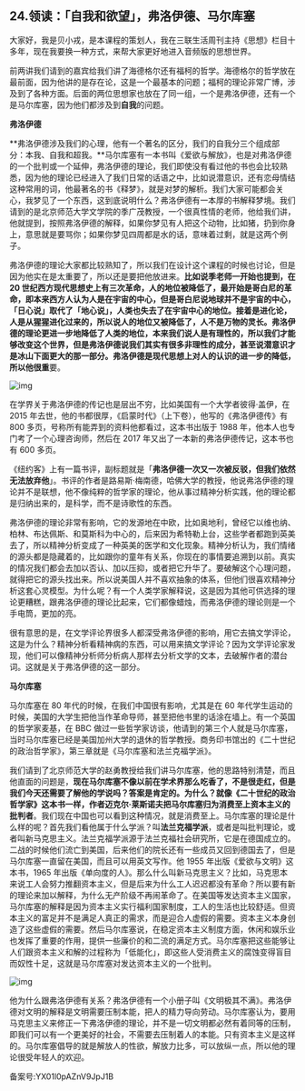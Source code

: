## 24.领读：「自我和欲望」，弗洛伊德、马尔库塞
大家好，我是贝小戎，是本课程的策划人，我在三联生活周刊主持《思想》栏目十多年，现在我要换一种方式，来帮大家更好地进入音频版的思想世界。


前两讲我们请到的嘉宾给我们讲了海德格尔还有福柯的哲学。海德格尔的哲学放在最前面，因为他讲的是存在论，这是一个最基本的问题；福柯的理论非常广博，涉及到了各种方面。后面的两位思想家也放在了同一组，一个是弗洛伊德，还有一个是马尔库塞，因为他们都涉及到**自我**的问题。


**弗洛伊德**


**弗洛伊德涉及我们的心理，他有一个著名的区分，我们的自我分三个组成部分：本我、自我和超我。**马尔库塞有一本书叫《爱欲与解放》，也是对弗洛伊德的一个批判或一个延伸，弗洛伊德的理论，我们即使没有看过他的书也会比较熟悉，因为他的理论已经进入了我们日常的话语之中，比如说潜意识，还有恋母情结这种常用的词，他最著名的书《释梦》，就是对梦的解析。我们大家可能都会关心，我梦见了一个东西，这到底说明什么？弗洛伊德有一本厚的书解释梦境。我们请到的是北京师范大学文学院的季广茂教授，一个很真性情的老师，他给我们讲，他就提到，按照弗洛伊德的解释，如果你梦见有人把这个动物，比如猪，扔到你身上，意思就是要骂你；如果你梦见四周都是水的话，意味着过剩，就是这两个例子。


弗洛伊德的理论大家都比较熟知了，所以我们在设计这个课程的时候也讨论，但是因为他实在是太重要了，所以还是要把他放进来。**比如说季老师一开始也提到，在 20 世纪西方现代思想史上有三次革命，人的地位被降低了，最开始是哥白尼的革命，即本来西方人认为人是在宇宙的中心，但是哥白尼说地球并不是宇宙的中心，「日心说」取代了「地心说」，人类也失去了在宇宙中心的地位。接着是进化论，人是从猩猩进化过来的，所以说人的地位又被降低了，人不是万物的灵长。弗洛伊德的理论更进一步地降低了人类的地位，本来我们说人是有理性的，所以我们才能够改变这个世界，但是弗洛伊德说我们其实有很多非理性的成分，甚至说潜意识才是冰山下面更大的那一部分。弗洛伊德是现代思想上对人的认识的进一步的降低，所以他很重**要。


![img](https://pic4.zhimg.com/v2-32d2d7dc9910cfb7e79956d140ec26aa.webp)

在学界关于弗洛伊德的传记也是层出不穷，比如美国有一个大学者彼得·盖伊，在 2015 年去世，他的书都很厚，《启蒙时代》（上下卷），他写的《弗洛伊德传》有 800 多页，号称所有能弄到的资料他都看过，这本书出版于 1988 年，他本人也专门考了一个心理咨询师，然后在 2017 年又出了一本新的弗洛伊德传记，这本书也有 600 多页。


《纽约客》上有一篇书评，副标题就是「**弗洛伊德一次又一次被反驳，但我们依然无法放弃他**」。书评的作者是路易斯·梅南德，哈佛大学的教授，他说弗洛伊德的理论并不是联想，他不像纯粹的哲学家的理论，他从事过精神分析实践，他的理论都是归纳出来的，是科学，而不是诗歌性的东西。


弗洛伊德的理论非常有影响，它的发源地在中欧，比如奥地利，曾经它以维也纳、柏林、布达佩斯、和莫斯科为中心的，后来因为希特勒上台，这些学者都跑到英美去了，所以精神分析变成了一种英美的医学和文化现象。精神分析认为，我们情绪的源头都是隐藏着的，比如跟你的童年有关系，你现在的事情要追溯到以前。真实的情况我们都会去加以否认、加以压抑，或者把它升华了。要破解这个心理问题，就得把它的源头找出来。所以说美国人并不喜欢抽象的体系，但他们很喜欢精神分析这套心灵模型。为什么呢？有一个人类学家解释说，这是因为其他可供选择的理论更糟糕，跟弗洛伊德的理论比起来，它们都像蜡烛，而弗洛伊德的理论则是一个手电筒，更加的亮。


很有意思的是，在文学评论界很多人都深受弗洛伊德的影响，用它去搞文学评论，这是为什么？精神分析看精神病的东西，可以用来搞文学评论？因为文学评论家发现，他们可以像精神分析师分析病人那样去分析文学的文本，去破解作者的潜台词。这就是关于弗洛伊德的这一部分。


**马尔库塞**


马尔库塞在 80 年代的时候，在我们中国很有影响，尤其是在 60 年代学生运动的时候，美国的大学生把他当作革命导师，甚至把他书里的话涂在墙上。有一个英国的哲学家麦基，在 BBC 做过一些哲学家访谈，他请到的第三个人就是马尔库塞，当时马尔库塞已经是美国加州大学的退休的哲学教授。商务印书馆出的《二十世纪的政治哲学家》，第三章就是《马尔库塞和法兰克福学派》。


我们请到了北京师范大学的赵勇教授给我们讲马尔库塞，他的思路特别清楚，而且他直面的问题是，**现在马尔库塞不像以前在学术界那么吃香了，不是很走红，但是我们今天还需要了解他的学说吗？答案是肯定的。**为什么？就像《二十世纪的政治哲学家》这本书一样，作者迈克尔·莱斯诺夫把马尔库塞归为**消费至上资本主义的批判者**。我们现在中国也可以看到这种情况，就是消费至上。马尔库塞的理论是什么样的呢？首先我们看他属于什么学派？叫**法兰克福学派**，或者是叫批判理论，或者叫新马克思主义。法兰克福学派源于法兰克福社会研究所，它是在德国成立的。二战的时候他们流亡到美国，后来他们的院长还有一些成员又回到德国去了，但是马尔库塞一直留在美国，而且可以用英文写作。他 1955 年出版《爱欲与文明》这本书，1965 年出版《单向度的人》。那么什么叫新马克思主义？比如，马克思本来说工人会努力推翻资本主义，但是后来为什么工人迟迟都没有革命？所以要有新的理论来加以解释，为什么无产阶级不再闹革命了。在美国等发达资本主义国家，马尔库塞的解释是因为资本主义实行福利国家制度，工人的生活也比较舒适。但资本主义的富足并不是满足人真正的需求，而是迎合人虚假的需要。资本主义本身创造了这些虚假的需要。然后马尔库塞说，在稳定资本主义制度方面，休闲和娱乐业也发挥了重要的作用，提供一些廉价的和二流的满足方式。马尔库塞把这些能够让人们跟资本主义和解的过程称为「低能化」，即这些人受消费主义的腐蚀变得盲目而奴性十足，这就是马尔库塞对发达资本主义的一个批判。


![img](https://pic2.zhimg.com/v2-1f69ca1e56b45a3d00ca401c35c5dbc6.webp)

他为什么跟弗洛伊德有关系？弗洛伊德有一个小册子叫《文明极其不满》。弗洛伊德对文明的解释是文明需要压制本能，把人的精力导向劳动。马尔库塞认为，要用马克思主义来修正一下弗洛伊德的理论，并不是一切文明都必然有着同等的压制，即我们可以有一个更美好的社会，不需要去压制着人的本能。只有资本主义是这样的。马尔库塞倡导的就是解放人的性欲，解放力比多，可以放纵一点，所以他的理论很受年轻人的欢迎。


备案号:YX01l0pAZnV9JpJ1B

